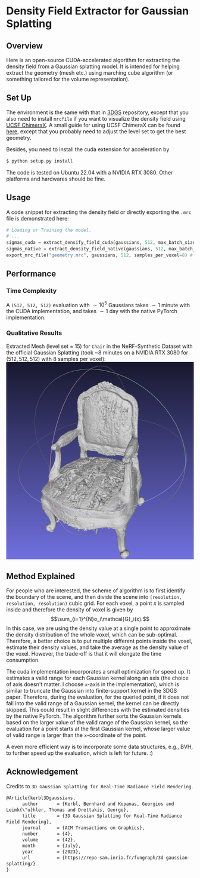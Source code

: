 # Density Field Extractor for Gaussian Splatting

## Overview

Here is an open-source CUDA-accelerated algorithm for extracting the density field from a Gaussian splatting model. It is intended for helping extract the geometry (mesh etc.) using marching cube algorithm (or something tailored for the volume representation).

## Set Up

The environment is the same with that in [3DGS](https://github.com/graphdeco-inria/gaussian-splatting/tree/main) repository, except that you also need to install `mrcfile` if you want to visualize the density field using [UCSF ChimeraX](https://www.cgl.ucsf.edu/chimerax/). A small guide for using UCSF ChimeraX can be found [here](https://github.com/NVlabs/eg3d/tree/main?tab=readme-ov-file#generating-media), except that you probably need to adjust the level set to get the best geometry.

Besides, you need to install the cuda extension for acceleration by
```bash
$ python setup.py install
```

The code is tested on Ubuntu 22.04 with a NVIDIA RTX 3080. Other platforms and hardwares should be fine.

## Usage

A code snippet for extracting the density field or directly exporting the `.mrc` file is demonstrated here:
```python
# Loading or Training the model.
# ...
sigmas_cuda = extract_densify_field_cuda(gaussians, 512, max_batch_size=10000000) # (512, 512, 512) Density field extracted with CUDA
sigmas_native = extract_density_field_native(gaussians, 512, max_batch_size=10) # (512, 512, 512) Density field extracted with native PyTorch
export_mrc_file("geometry.mrc", gaussians, 512, samples_per_voxel=8) # (512, 512, 512). Typically, sampling more points (8 in this case) in the voxel (and then take the average) produce better geometry.
```

## Performance
### Time Complexity
A `(512, 512, 512)` evaluation with $\sim10^5$ Gaussians takes $\sim1$ minute with the CUDA implementation, and takes $\sim1$ day with the native PyTorch implementation.

### Qualitative Results
Extracted Mesh (level set = $15$) for `Chair` in the NeRF-Synthetic Dataset with the official Gaussian Splatting (took ~$8$ minutes on a NVIDIA RTX 3080 for $(512, 512, 512)$ with $8$ samples per voxel):
![chair](demo/chair.png)

## Method Explained
For people who are interested, the scheme of algorithm is to first identify the boundary of the scene, and then divide the scene into `(resolution, resolution, resolution)` cubic grid. For each voxel, a point $x$ is sampled inside and therefore the density of voxel is given by $$\sum_{i=1}^{N}o_i\mathcal{G}_i(x).$$ In this case, we are using the density value at a single point to approximate the density distribution of the whole voxel, which can be sub-optimal. Therefore, a better choice is to put multiple different points inside the voxel, estimate their density values, and take the average as the density value of the voxel. However, the trade-off is that it will elongate the time consumption.

The cuda implementation incorporates a small optimization for speed up. It estimates a valid range for each Gaussian kernel along an axis (the choice of axis doesn't matter. I choose `x`-axis in the implementation), which is similar to truncate the Gaussian into finite-support kernel in the 3DGS paper. Therefore, during the evaluation, for the queried point, if it does not fall into the valid range of a Gaussian kernel, the kernel can be directly skipped. This could result in slight differences with the estimated densities by the native PyTorch. The algorithm further sorts the Gaussian kernels based on the larger value of the valid range of the Gaussian kernel, so the evaluation for a point starts at the first Gaussian kernel, whose larger value of valid range is larger than the `x`-coordinate of the point.

A even more efficient way is to incorporate some data structures, e.g., BVH, to further speed up the evaluation, which is left for future. :)

## Acknowledgement
Credits to `3D Gaussian Splatting for Real-Time Radiance Field Rendering`.
<div class="container is-max-desktop content">
    <pre><code>@Article{kerbl3Dgaussians,
      author       = {Kerbl, Bernhard and Kopanas, Georgios and Leimk{\"u}hler, Thomas and Drettakis, George},
      title        = {3D Gaussian Splatting for Real-Time Radiance Field Rendering},
      journal      = {ACM Transactions on Graphics},
      number       = {4},
      volume       = {42},
      month        = {July},
      year         = {2023},
      url          = {https://repo-sam.inria.fr/fungraph/3d-gaussian-splatting/}
}</code></pre>
</div>